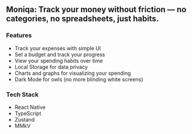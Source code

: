 ## Moniqa: Track your money without friction — no categories, no spreadsheets, just habits.

### Features
- Track your expenses with simple UI
- Set a budget and track your progress
- View your spending habits over time
- Local Storage for data privacy
- Charts and graphs for visualizing your spending
- Dark Mode for owls (no more blinding white screens)

### Tech Stack
- React Native
- TypeScript
- Zustand
- MMkV
